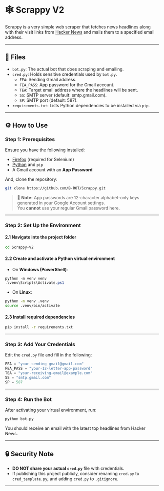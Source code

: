 # 🕸️ Scrappy V2

Scrappy is a very simple web scraper that fetches news headlines along with their visit links from [Hacker News](https://news.ycombinator.com/) and mails them to a specified email address.

---

## 📁 Files

- `bot.py`: The actual bot that does scraping and emailing.
- `cred.py`: Holds sensitive credentials used by `bot.py`.
  - `FEA`: Sending Gmail address.
  - `FEA_PASS`: App password for the Gmail account.
  - `TEA`: Target email address where the headlines will be sent.
  - `SS`: SMTP server (default: smtp.gmail.com).
  - `SP`: SMTP port (default: 587).
- `requirements.txt`: Lists Python dependencies to be installed via `pip`.

---

## ⚙️ How to Use
### Step 1: Prerequisites

Ensure you have the following installed:

- [Firefox](https://www.mozilla.org/en-US/firefox/new/) (required for Selenium)
- [Python](https://www.python.org/) and `pip`
- A Gmail account with an **App Password**

And, clone the repository:

```bash
git clone https://github.com/B-ROT/Scrappy.git
```

> 🔐 **Note:** App passwords are 12-character alphabet-only keys generated in your Google Account settings.  
> You **cannot** use your regular Gmail password here.

---

### Step 2: Set Up the Environment

#### 2.1 Navigate into the project folder

```bash
cd Scrappy-V2
```

#### 2.2 Create and activate a Python virtual environment

- On **Windows (PowerShell)**:

```powershell
python -m venv venv
.\venv\Scripts\Activate.ps1
```

- On **Linux**:

```bash
python -m venv .venv
source .venv/bin/activate
```

#### 2.3 Install required dependencies

```bash
pip install -r requirements.txt
```

---

### Step 3: Add Your Credentials

Edit the `cred.py` file and fill in the following:

```python
FEA = "your-sending-gmail@gmail.com"
FEA_PASS = "your-12-letter-app-password"
TEA = "your-receiving-email@example.com"
SS = "smtp.gmail.com"
SP = 587
```

---

### Step 4: Run the Bot

After activating your virtual environment, run:

```bash
python bot.py
```

You should receive an email with the latest top headlines from Hacker News.

---

## 🔒 Security Note

- **DO NOT share your actual `cred.py`** file with credentials.
- If publishing this project publicly, consider renaming `cred.py` to `cred_template.py`, and adding `cred.py` to `.gitignore`.

---
